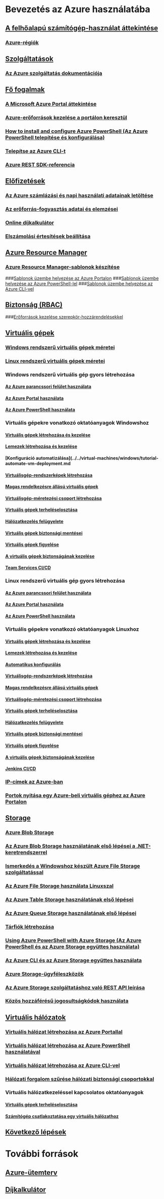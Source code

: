 # Bevezetés az Azure használatába
## [A felhőalapú számítógép-használat áttekintése](azure-operations-guide.md#cloud-computing-overview)
### [Azure-régiók](https://azure.microsoft.com/regions/)
## [Szolgáltatások](azure-operations-guide.md#azure-services)
### [Az Azure szolgáltatás dokumentációja](https://docs.microsoft.com/azure)
## [Fő fogalmak](azure-operations-guide.md#azure-key-concepts)
### [A Microsoft Azure Portal áttekintése](https://azure.microsoft.com/documentation/articles/azure-portal-overview/) 
### [Azure-erőforrások kezelése a portálon keresztül](https://docs.microsoft.com/azure/azure-portal/resource-group-portal)
### [How to install and configure Azure PowerShell (Az Azure PowerShell telepítése és konfigurálása)](/powershell/azure/install-azurerm-ps)
### [Telepítse az Azure CLI-t](/cli/azure/install-azure-cli.md?toc=%2fazure%2fguides%2foperations%2ftoc.json)
### [Azure REST SDK-referencia](https://docs.microsoft.com/rest/api/index)

## [Előfizetések](azure-operations-guide.md#azure-subscriptions)
### [Az Azure számlázási és napi használati adatainak letöltése](../../billing/billing-download-azure-invoice-daily-usage-date.md?toc=%2fazure%2fguides%2foperations%2ftoc.json)
### [Az erőforrás-fogyasztás adatai és elemzései](../../billing/billing-usage-rate-card-overview.md?toc=%2fazure%2fguides%2foperations%2ftoc.json)
### [Online díjkalkulátor](http://azure.microsoft.com/pricing/calculator)
### [Elszámolási értesítések beállítása](../../billing/billing-set-up-alerts.md?toc=%2fazure%2fguides%2foperations%2ftoc.json)

## [Azure Resource Manager](azure-operations-guide.md#azure-resource-manager)

### [Azure Resource Manager-sablonok készítése](../../resource-group-authoring-templates.md?toc=%2fazure%2fguides%2foperations%2ftoc.json)
###[Sablonok üzembe helyezése az Azure Portalon](../../azure-resource-manager/resource-group-template-deploy-portal.md?toc=%2fazure%2fguides%2foperations%2ftoc.json)
###[Sablonok üzembe helyezése az Azure PowerShell-lel](../../azure-resource-manager/resource-group-template-deploy.md?toc=%2fazure%2fguides%2foperations%2ftoc.json)
###[Sablonok üzembe helyezése az Azure CLI-vel](../../azure-resource-manager/resource-group-template-deploy-cli.md?toc=%2fazure%2fguides%2foperations%2ftoc.json)

## [Biztonság (RBAC)](azure-operations-guide.md#security-of-azure-resource)
###[Erőforrások kezelése szerepkör-hozzárendelésekkel](../../role-based-access-control/role-assignments-portal.md?toc=%2fazure%2fguides%2foperations%2ftoc.json)

## [Virtuális gépek](azure-operations-guide.md#azure-virtual-machines)
### [Windows rendszerű virtuális gépek méretei](../../virtual-machines/windows/sizes.md?toc=%2fazure%2fguides%2foperations%2ftoc.json) 
### [Linux rendszerű virtuális gépek méretei](../../virtual-machines/linux/sizes.md?toc=%2fazure%2fguides%2foperations%2ftoc.json)


### Windows rendszerű virtuális gép gyors létrehozása
#### [Az Azure parancssori felület használata](../../virtual-machines/windows/quick-create-cli.md?toc=%2fazure%2fguides%2foperations%2ftoc.json)
#### [Az Azure Portal használata](../../virtual-machines/windows/quick-create-portal.md?toc=%2fazure%2fguides%2foperations%2ftoc.json)
#### [Az Azure PowerShell használata](../../virtual-machines/windows/quick-create-powershell.md?toc=%2fazure%2fguides%2foperations%2ftoc.json)
### Virtuális gépekre vonatkozó oktatóanyagok Windowshoz
#### [Virtuális gépek létrehozása és kezelése](../../virtual-machines/windows/tutorial-manage-vm.md?toc=%2fazure%2fguides%2foperations%2ftoc.json)
#### [Lemezek létrehozása és kezelése](../../virtual-machines/windows/tutorial-manage-data-disk.md?toc=%2fazure%2fguides%2foperations%2ftoc.json)
#### [Konfiguráció automatizálása](../../virtual-machines/windows/tutorial-automate-vm-deployment.md
#### [Virtuálisgép-rendszerképek létrehozása](../../virtual-machines/windows/tutorial-custom-images.md?toc=%2fazure%2fguides%2foperations%2ftoc.json)
#### [Magas rendelkezésre állású virtuális gépek](../../virtual-machines/windows/tutorial-availability-sets.md?toc=%2fazure%2fguides%2foperations%2ftoc.json)
#### [Virtuálisgép-méretezési csoport létrehozása](../../virtual-machines/windows/tutorial-create-vmss.md?toc=%2fazure%2fguides%2foperations%2ftoc.json)
#### [Virtuális gépek terheléselosztása](../../virtual-machines/windows/tutorial-load-balancer.md?toc=%2fazure%2fguides%2foperations%2ftoc.json)
#### [Hálózatkezelés felügyelete](../../virtual-machines/windows/tutorial-virtual-network.md?toc=%2fazure%2fguides%2foperations%2ftoc.json)
#### [Virtuális gépek biztonsági mentései](../../virtual-machines/windows/tutorial-backup-vms.md?toc=%2fazure%2fguides%2foperations%2ftoc.json)
#### [Virtuális gépek figyelése](../../virtual-machines/windows/tutorial-monitoring.md?toc=%2fazure%2fguides%2foperations%2ftoc.json)
#### [A virtuális gépek biztonságának kezelése](../../virtual-machines/windows/tutorial-azure-security.md?toc=%2fazure%2fguides%2foperations%2ftoc.json)
#### [Team Services CI/CD](../../virtual-machines/windows/tutorial-vsts-iis-cicd.md?toc=%2fazure%2fguides%2foperations%2ftoc.json)

### Linux rendszerű virtuális gép gyors létrehozása
#### [Az Azure parancssori felület használata](../../virtual-machines/linux/quick-create-cli.md?toc=%2fazure%2fguides%2foperations%2ftoc.json)
#### [Az Azure Portal használata](../../virtual-machines/linux/quick-create-portal.md?toc=%2fazure%2fguides%2foperations%2ftoc.json)
#### [Az Azure PowerShell használata](../../virtual-machines/linux/quick-create-powershell.md?toc=%2fazure%2fguides%2foperations%2ftoc.json)
### Virtuális gépekre vonatkozó oktatóanyagok Linuxhoz
#### [Virtuális gépek létrehozása és kezelése](../../virtual-machines/linux/tutorial-manage-vm.md?toc=%2fazure%2fguides%2foperations%2ftoc.json)
#### [Lemezek létrehozása és kezelése](../../virtual-machines/linux/tutorial-manage-disks.md?toc=%2fazure%2fguides%2foperations%2ftoc.json)
#### [Automatikus konfigurálás](../../virtual-machines/linux/tutorial-automate-vm-deployment.md?toc=%2fazure%2fguides%2foperations%2ftoc.json)
#### [Virtuálisgép-rendszerképek létrehozása](../../virtual-machines/linux/tutorial-custom-images.md?toc=%2fazure%2fguides%2foperations%2ftoc.json)
#### [Magas rendelkezésre állású virtuális gépek](../../virtual-machines/linux/tutorial-availability-sets.md?toc=%2fazure%2fguides%2foperations%2ftoc.json)
#### [Virtuálisgép-méretezési csoport létrehozása](../../virtual-machines/linux/tutorial-create-vmss.md?toc=%2fazure%2fguides%2foperations%2ftoc.json)
#### [Virtuális gépek terheléselosztása](../../virtual-machines/linux/tutorial-load-balancer.md?toc=%2fazure%2fguides%2foperations%2ftoc.json)
#### [Hálózatkezelés felügyelete](../../virtual-machines/linux/tutorial-virtual-network.md?toc=%2fazure%2fguides%2foperations%2ftoc.json)
#### [Virtuális gépek biztonsági mentései](../../virtual-machines/linux/tutorial-backup-vms.md?toc=%2fazure%2fguides%2foperations%2ftoc.json)
#### [Virtuális gépek figyelése](../../virtual-machines/linux/tutorial-monitoring.md?toc=%2fazure%2fguides%2foperations%2ftoc.json)
#### [A virtuális gépek biztonságának kezelése](../../virtual-machines/linux/tutorial-azure-security.md?toc=%2fazure%2fguides%2foperations%2ftoc.json)
#### [Jenkins CI/CD](../../virtual-machines/linux/tutorial-jenkins-github-docker-cicd.md?toc=%2fazure%2fguides%2foperations%2ftoc.json)

### [IP-címek az Azure-ban](../../virtual-network/virtual-network-ip-addresses-overview-arm.md?toc=%2fazure%2fguides%2foperations%2ftoc.json)
### [Portok nyitása egy Azure-beli virtuális géphez az Azure Portalon](../../virtual-machines/windows/nsg-quickstart-portal.md?toc=%2fazure%2fguides%2foperations%2ftoc.json)

## [Storage](azure-operations-guide.md#azure-storage)

### [Azure Blob Storage](../../storage/blobs/storage-blob-storage-tiers.md?toc=%2fazure%2fguides%2foperations%2ftoc.json)
### [Az Azure Blob Storage használatának első lépései a .NET-keretrendszerrel](../../storage/blobs/storage-dotnet-how-to-use-blobs.md?toc=%2fazure%2fguides%2foperations%2ftoc.json)
### [Ismerkedés a Windowshoz készült Azure File Storage szolgáltatással](../../storage/files/storage-how-to-use-files-windows.md?toc=%2fazure%2fguides%2foperations%2ftoc.json) 
### [Az Azure File Storage használata Linuxszal](../../storage/files/storage-how-to-use-files-linux.md?toc=%2fazure%2fguides%2foperations%2ftoc.json)
### [Az Azure Table Storage használatának első lépései](../../cosmos-db/table-storage-how-to-use-dotnet.md?toc=%2fazure%2fguides%2foperations%2ftoc.json)
### [Az Azure Queue Storage használatának első lépései](../../storage/queues/storage-dotnet-how-to-use-queues.md?toc=%2fazure%2fguides%2foperations%2ftoc.json)
### [Tárfiók létrehozása](../../storage/common/storage-create-storage-account.md#create-a-storage-account)
### [Using Azure PowerShell with Azure Storage (Az Azure PowerShell és az Azure Storage együttes használata)](../../storage/common/storage-powershell-guide-full.md?toc=%2fazure%2fguides%2foperations%2ftoc.json)
### [Az Azure CLI és az Azure Storage együttes használata](../../storage/common/storage-azure-cli.md?toc=%2fazure%2fguides%2foperations%2ftoc.json)
### [Azure Storage-ügyféleszközök](../../storage/common/storage-explorers.md?toc=%2fazure%2fguides%2foperations%2ftoc.json)
### [Az Azure Storage szolgáltatáshoz való REST API leírása](/rest/api/storageservices/Azure-Storage-Services-REST-API-Reference)
### [Közös hozzáférésű jogosultságkódok használata](../../storage/common/storage-dotnet-shared-access-signature-part-1.md?toc=%2fazure%2fguides%2foperations%2ftoc.json)



## [Virtuális hálózatok](azure-operations-guide.md#azure-virtual-network)
### [Virtuális hálózat létrehozása az Azure Portallal](../../virtual-network/quick-create-portal.md?toc=%2fazure%2fguides%2foperations%2ftoc.json)
### [Virtuális hálózat létrehozása az Azure PowerShell használatával](../../virtual-network/quick-create-powershell.md?toc=%2fazure%2fguides%2foperations%2ftoc.json)
### [Virtuális hálózat létrehozása az Azure CLI-vel](../../virtual-network/quick-create-cli.md#create-a-virtual-network?toc=%2fazure%2fguides%2foperations%2ftoc.json)
### [Hálózati forgalom szűrése hálózati biztonsági csoportokkal](../../virtual-network/virtual-networks-nsg.md?toc=%2fazure%2fguides%2foperations%2ftoc.json)
### Virtuális hálózatkezeléssel kapcsolatos oktatóanyagok
#### [Virtuális gépek terheléselosztása](../../virtual-machines/linux/tutorial-load-balance-nodejs.md?toc=%2fazure%2fguides%2foperations%2ftoc.json)
#### [Számítógép csatlakoztatása egy virtuális hálózathoz](../../vpn-gateway/vpn-gateway-howto-point-to-site-resource-manager-portal.md?toc=%2fazure%2fguides%2foperations%2ftoc.json)

## [Következő lépések](azure-operations-guide.md#next-steps)
# További források
## [Azure-ütemterv](https://azure.microsoft.com/roadmap/)
## [Díjkalkulátor](https://azure.microsoft.com/pricing/calculator/)
